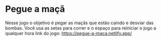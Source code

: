 # Pegue a maçã
Nesse jogo o objetivo é pegar as maçãs que estão caindo e desviar das bombas.
Você usa as setas para correr e o espaço para reiniciar o jogo a qualquer hora
link do jogo: https://pegue-a-maca.netlify.app/
